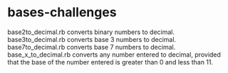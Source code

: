 # bases-challenges

base2to_decimal.rb converts binary numbers to decimal.
base3to_decimal.rb converts base 3 numbers to decimal.
base7to_decimal.rb converts base 7 numbers to decimal.
base_x_to_decimal.rb converts any number entered to decimal, provided that the base of the number entered is greater than 0 and less than 11.
